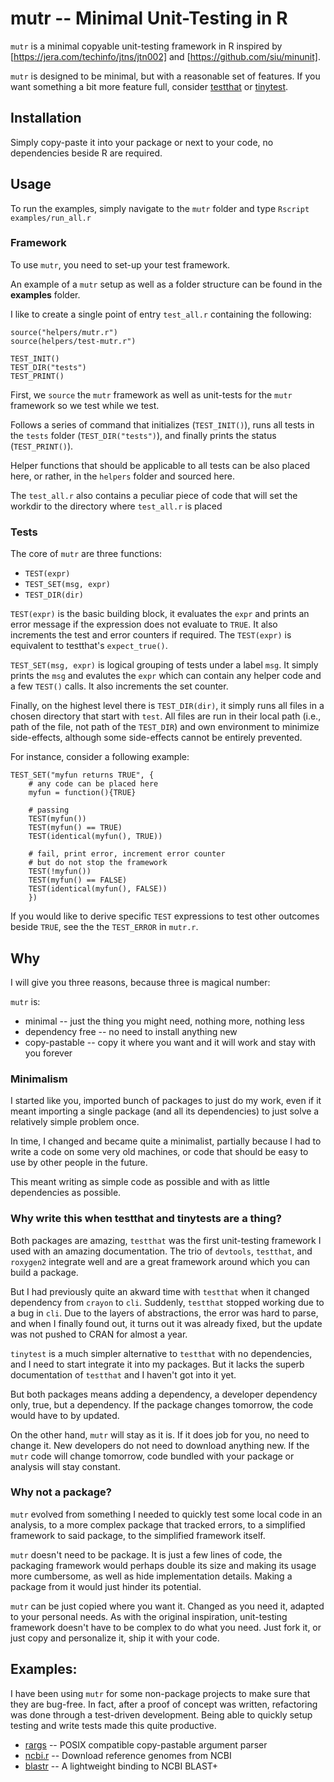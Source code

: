 # mutr -- Minimal Unit-Testing in R

`mutr` is a minimal copyable unit-testing framework in R inspired by [https://jera.com/techinfo/jtns/jtn002] and [https://github.com/siu/minunit].

`mutr` is designed to be minimal, but with a reasonable set of features.
If you want something a bit more feature full, consider [testthat](https://testthat.r-lib.org/) or [tinytest](https://github.com/markvanderloo/tinytest).

## Installation

Simply copy-paste it into your package or next to your code, no dependencies beside R are required.

## Usage

To run the examples, simply navigate to the `mutr` folder and type `Rscript examples/run_all.r`

### Framework

To use `mutr`, you need to set-up your test framework.

An example of a `mutr` setup as well as a folder structure can be found in the **examples** folder.

I like to create a single point of entry `test_all.r` containing the following:

```{r}
source("helpers/mutr.r")
source(helpers/test-mutr.r")

TEST_INIT()
TEST_DIR("tests")
TEST_PRINT()
```

First, we `source` the `mutr` framework as well as unit-tests for the `mutr` framework so we test while we test.

Follows a series of command that initializes (`TEST_INIT()`), runs all tests in the `tests` folder (`TEST_DIR("tests")`), and finally prints the status (`TEST_PRINT()`).

Helper functions that should be applicable to all tests can be also placed here, or rather, in the `helpers` folder and sourced here.

The `test_all.r` also contains a peculiar piece of code that will set the workdir to the directory where `test_all.r` is placed

### Tests

The core of `mutr` are three functions:

* `TEST(expr)`
* `TEST_SET(msg, expr)`
* `TEST_DIR(dir)`

`TEST(expr)` is the basic building block, it evaluates the `expr` and prints an error message if the expression does not evaluate to `TRUE`. It  also increments the test and error counters if required. The `TEST(expr)` is equivalent to testthat's `expect_true()`.

`TEST_SET(msg, expr)` is logical grouping of tests under a label `msg`. It simply prints the `msg` and evalutes the `expr` which can contain any helper code and a few `TEST()` calls. It also increments the set counter.

Finally, on the highest level there is `TEST_DIR(dir)`, it simply runs all files in a chosen directory that start with `test`. All files are run in their local path (i.e., path of the file, not path of the `TEST_DIR`) and own environment to minimize side-effects, although some side-effects cannot be entirely prevented.

For instance, consider a following example:

```{r}
TEST_SET("myfun returns TRUE", {
    # any code can be placed here
    myfun = function(){TRUE}

    # passing
    TEST(myfun())
    TEST(myfun() == TRUE)
    TEST(identical(myfun(), TRUE))

    # fail, print error, increment error counter
    # but do not stop the framework
    TEST(!myfun())
    TEST(myfun() == FALSE)
    TEST(identical(myfun(), FALSE))
    })

```

If you would like to derive specific `TEST` expressions to test other outcomes beside `TRUE`, see the the `TEST_ERROR` in `mutr.r`.

## Why

I will give you three reasons, because three is magical number:

`mutr` is:

* minimal -- just the thing you might need, nothing more, nothing less
* dependency free -- no need to install anything new
* copy-pastable -- copy it where you want and it will work and stay with you forever

### Minimalism

I started like you, imported bunch of packages to just do my work, even if it meant importing a single package (and all its dependencies) to just solve a relatively simple problem once.

In time, I changed and became quite a minimalist, partially because I had to write a code on some very old machines, or code that should be easy to use by other people in the future.

This meant writing as simple code as possible and with as little dependencies as possible.

### Why write this when testthat and tinytests are a thing?

Both packages are amazing, `testthat` was the first unit-testing framework I used with an amazing documentation. The trio of `devtools`, `testthat`, and `roxygen2` integrate well and are a great framework around which you can build a package.

But I had previously quite an akward time with `testthat` when it changed dependency from `crayon` to `cli`. Suddenly, `testthat` stopped working due to a bug in `cli`. Due to the layers of abstractions, the error was hard to parse, and when I finally found out, it turns out it was already fixed, but the update was not pushed to CRAN for almost a year.

`tinytest` is a much simpler alternative to `testthat` with no dependencies, and I need to start integrate it into my packages. But it lacks the superb documentation of `testthat` and I haven't got into it yet.

But both packages means adding a dependency, a developer dependency only, true, but a dependency.
If the package changes tomorrow, the code would have to by updated.

On the other hand, `mutr` will stay as it is. If it does job for you, no need to change it. New developers do not need to download anything new. If the `mutr` code will change tomorrow, code bundled with your package or analysis will stay constant.

### Why not a package?

`mutr` evolved from something I needed to quickly test some local code in an analysis, to a more complex package that tracked errors, to a simplified framework to said package, to the simplified framework itself.

`mutr` doesn't need to be package. It is just a few lines of code, the packaging framework would perhaps double its size and making its usage more cumbersome, as well as hide implementation details. Making a package from it would just hinder its potential.

`mutr` can be just copied where you want it. Changed as you need it, adapted to your personal needs. As with the original inspiration, unit-testing framework doesn't have to be complex to do what you need. Just fork it, or just copy and personalize it, ship it with your code.

## Examples:

I have been using `mutr` for some non-package projects to make sure that they are bug-free.
In fact, after a proof of concept was written, refactoring was done through a test-driven development. Being able to quickly setup testing and write tests made this quite productive.

* [rargs](https://github.com/J-Moravec/rargs) -- POSIX compatible copy-pastable argument parser
* [ncbi.r](https://github.com/J-Moravec/ncbi.r) -- Download reference genomes from NCBI
* [blastr](https://github.com/J-Moravec/blastr) -- A lightweight binding to NCBI BLAST+
